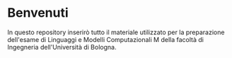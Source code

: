# Benvenuti
In questo repository inserirò tutto il materiale utilizzato per la preparazione dell'esame di Linguaggi e Modelli Computazionali M della facoltà di Ingegneria dell'Università di Bologna.
